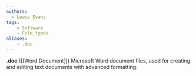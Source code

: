 ```yaml
---
authors:
  - Lewis Evans
tags:
    - Software
    - File_types
aliases:
    - .doc
---
```

**.doc** ([[Word Document]]) Microsoft Word document files, used for creating and editing text documents with advanced formatting.
